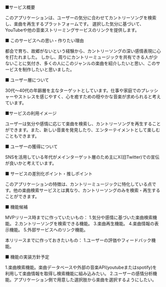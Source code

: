 ■サービス概要

このアプリケーションは、ユーザーの気分に合わせてカントリーソングを検索し、楽曲を再生するプラットフォームです。
選択した気分に基づいて、YouTubeや他の音楽ストリーミングサービスのリンクを提供します。

■ このサービスへの思い・作りたい理由

都会で育ち、故郷がないという経験から、カントリーソングの深い感情表現に心を打たれました。
しかし、周りにカントリーミュージックを共有できる人が少ないことに気付き、多くの人にこのジャンルの楽曲を紹介したいと思い、このサービスを制作したいと思いました。

■ ユーザー層について

30代〜40代の年齢層を主なターゲットとしています。仕事や家庭でのプレッシャーやストレスを感じやすく、心を癒すための穏やかな音楽が求められると考えています。

■サービスの利用イメージ

ユーザーは気分や感情に応じて楽曲を検索し、カントリーソングを再生することができます。また、新しい音楽を発見したり、エンターテイメントとして楽しむこともできます。

■ ユーザーの獲得について

SNSを活用している年代がメインターゲット層のため主にX(旧Twitter)での宣伝が良いかと考えています。

■ サービスの差別化ポイント・推しポイント

このアプリケーションの特徴は、カントリーミュージックに特化している点です。他の楽曲検索サービスとは異なり、カントリーソングのみを検索・再生することができます。

■ 機能候補

MVPリリース時までに作っていたいもの：
1.気分や感情に基づいた楽曲検索機能。
2.カントリーソングを検索できる機能。
3.楽曲再生機能。
4.楽曲情報の表示機能。
5.外部サービスへのリンク機能。

本リリースまでに作っておきたいもの：
1.ユーザーの評価やフィードバック機能。

■ 機能の実装方針予定

1.楽曲検索機能。楽曲データベースや外部の音楽API(youtubeまたはspotify)を利用して楽曲情報を取得し検索機能に組み込みたい。
2.ユーザーの感情分析機能。アプリケーション側で用意した選択肢から楽曲を選択するようにしたい。
